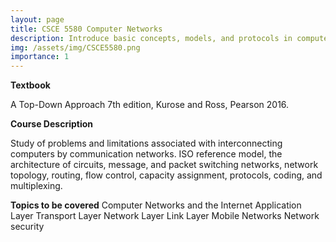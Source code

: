 ```yaml
---
layout: page
title: CSCE 5580 Computer Networks
description: Introduce basic concepts, models, and protocols in computer networks, including the OSI model and network security. 
img: /assets/img/CSCE5580.png
importance: 1
---
```


**Textbook** 

A Top-Down Approach 7th edition, Kurose and Ross, Pearson 2016. 

**Course Description**

Study of problems and limitations associated with interconnecting computers by communication networks. ISO reference model, the architecture of circuits, message, and packet switching networks, network topology, routing, flow control, capacity assignment, protocols, coding, and multiplexing.


**Topics to be covered**
Computer Networks and the Internet 
Application Layer 
Transport Layer 
Network Layer 
Link Layer
Mobile Networks
Network security

